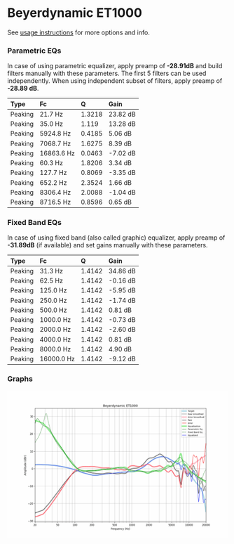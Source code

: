 # Beyerdynamic ET1000
See [usage instructions](https://github.com/jaakkopasanen/AutoEq#usage) for more options and info.

### Parametric EQs
In case of using parametric equalizer, apply preamp of **-28.91dB** and build filters manually
with these parameters. The first 5 filters can be used independently.
When using independent subset of filters, apply preamp of **-28.89 dB**.

| Type    | Fc         |      Q | Gain     |
|:--------|:-----------|:-------|:---------|
| Peaking | 21.7 Hz    | 1.3218 | 23.82 dB |
| Peaking | 35.0 Hz    | 1.119  | 13.28 dB |
| Peaking | 5924.8 Hz  | 0.4185 | 5.06 dB  |
| Peaking | 7068.7 Hz  | 1.6275 | 8.39 dB  |
| Peaking | 16863.6 Hz | 0.0463 | -7.02 dB |
| Peaking | 60.3 Hz    | 1.8206 | 3.34 dB  |
| Peaking | 127.7 Hz   | 0.8069 | -3.35 dB |
| Peaking | 652.2 Hz   | 2.3524 | 1.66 dB  |
| Peaking | 8306.4 Hz  | 2.0088 | -1.04 dB |
| Peaking | 8716.5 Hz  | 0.8596 | 0.65 dB  |

### Fixed Band EQs
In case of using fixed band (also called graphic) equalizer, apply preamp of **-31.89dB**
(if available) and set gains manually with these parameters.

| Type    | Fc         |      Q | Gain     |
|:--------|:-----------|:-------|:---------|
| Peaking | 31.3 Hz    | 1.4142 | 34.86 dB |
| Peaking | 62.5 Hz    | 1.4142 | -0.16 dB |
| Peaking | 125.0 Hz   | 1.4142 | -5.95 dB |
| Peaking | 250.0 Hz   | 1.4142 | -1.74 dB |
| Peaking | 500.0 Hz   | 1.4142 | 0.81 dB  |
| Peaking | 1000.0 Hz  | 1.4142 | -0.73 dB |
| Peaking | 2000.0 Hz  | 1.4142 | -2.60 dB |
| Peaking | 4000.0 Hz  | 1.4142 | 0.81 dB  |
| Peaking | 8000.0 Hz  | 1.4142 | 4.90 dB  |
| Peaking | 16000.0 Hz | 1.4142 | -9.12 dB |

### Graphs
![](./Beyerdynamic%20ET1000.png)